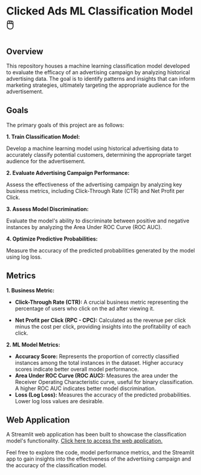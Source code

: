 # Clicked Ads ML Classification Model 🖱️
## Overview
This repository houses a machine learning classification model developed to evaluate the efficacy of an advertising campaign by analyzing historical advertising data. The goal is to identify patterns and insights that can inform marketing strategies, ultimately targeting the appropriate audience for the advertisement.

## Goals
The primary goals of this project are as follows:

**1. Train Classification Model:**

Develop a machine learning model using historical advertising data to accurately classify potential customers, determining the appropriate target audience for the advertisement.

**2. Evaluate Advertising Campaign Performance:**

Assess the effectiveness of the advertising campaign by analyzing key business metrics, including Click-Through Rate (CTR) and Net Profit per Click.

**3. Assess Model Discrimination:**

Evaluate the model's ability to discriminate between positive and negative instances by analyzing the Area Under ROC Curve (ROC AUC).

**4. Optimize Predictive Probabilities:**

Measure the accuracy of the predicted probabilities generated by the model using log loss.

## Metrics

**1. Business Metric:**

* **Click-Through Rate (CTR):** A crucial business metric representing the percentage of users who click on the ad after viewing it.

* **Net Profit per Click (RPC - CPC):** Calculated as the revenue per click minus the cost per click, providing insights into the profitability of each click.

**2. ML Model Metrics:**
* **Accuracy Score:** Represents the proportion of correctly classified instances among the total instances in the dataset. Higher accuracy scores indicate better overall model performance.
* **Area Under ROC Curve (ROC AUC):** Measures the area under the Receiver Operating Characteristic curve, useful for binary classification. A higher ROC AUC indicates better model discrimination.
* **Loss (Log Loss):** Measures the accuracy of the predicted probabilities. Lower log loss values are desirable.

## Web Application

A Streamlit web application has been built to showcase the classification model's functionality. [Click here to access the web application.](https://clickedadspredictionmlclassificationmodel-deswydmhfansqj7kmzrm.streamlit.app/)

Feel free to explore the code, model performance metrics, and the Streamlit app to gain insights into the effectiveness of the advertising campaign and the accuracy of the classification model.

